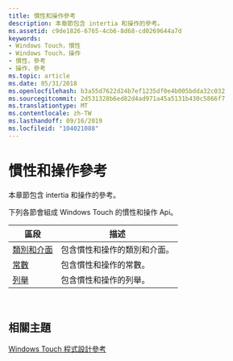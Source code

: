 ```yaml
---
title: 慣性和操作參考
description: 本章節包含 intertia 和操作的參考。
ms.assetid: c9de1826-6765-4cb6-8d68-cd0269644a7d
keywords:
- Windows Touch，慣性
- Windows Touch，操作
- 慣性，參考
- 操作，參考
ms.topic: article
ms.date: 05/31/2018
ms.openlocfilehash: b3a55d7622d24b7ef1235df0e4b005bdda32c032
ms.sourcegitcommit: 2d531328b6ed82d4ad971a45a5131b430c5866f7
ms.translationtype: MT
ms.contentlocale: zh-TW
ms.lasthandoff: 09/16/2019
ms.locfileid: "104021088"
---
```

# <a name="inertia-and-manipulation-reference"></a>慣性和操作參考

本章節包含 intertia 和操作的參考。

下列各節會組成 Windows Touch 的慣性和操作 Api。



| 區段                                                          | 描述                                                       |
|------------------------------------------------------------------|-------------------------------------------------------------------|
| [類別和介面](intertmanip-classes-and-interfaces.md) | 包含慣性和操作的類別和介面。 |
| [常數](imanipulationprocessor-constants.md)                | 包含慣性和操作的常數。              |
| [列舉](rts-functions.md)                                | 包含慣性和操作的列舉。           |



 

## <a name="related-topics"></a>相關主題

<dl> <dt>

[Windows Touch 程式設計參考](windows-touch-programming-reference.md)
</dt> </dl>

 

 




